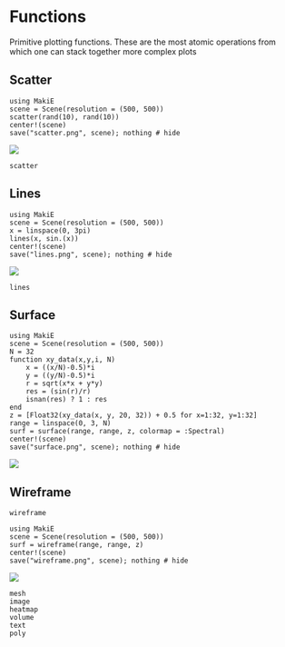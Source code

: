 # Functions

Primitive plotting functions.
These are the most atomic operations from which one can stack together more complex plots


## Scatter

```@example
using MakiE
scene = Scene(resolution = (500, 500))
scatter(rand(10), rand(10))
center!(scene)
save("scatter.png", scene); nothing # hide
```

![](scatter.png)

```@docs
scatter
```

## Lines

```@example
using MakiE
scene = Scene(resolution = (500, 500))
x = linspace(0, 3pi)
lines(x, sin.(x))
center!(scene)
save("lines.png", scene); nothing # hide
```

![](lines.png)

```@docs
lines
```

## Surface

```@example surf
using MakiE
scene = Scene(resolution = (500, 500))
N = 32
function xy_data(x,y,i, N)
    x = ((x/N)-0.5)*i
    y = ((y/N)-0.5)*i
    r = sqrt(x*x + y*y)
    res = (sin(r)/r)
    isnan(res) ? 1 : res
end
z = [Float32(xy_data(x, y, 20, 32)) + 0.5 for x=1:32, y=1:32]
range = linspace(0, 3, N)
surf = surface(range, range, z, colormap = :Spectral)
center!(scene)
save("surface.png", scene); nothing # hide
```

![](surface.png)


## Wireframe

```@docs
wireframe
```

```@example surf
using MakiE
scene = Scene(resolution = (500, 500))
surf = wireframe(range, range, z)
center!(scene)
save("wireframe.png", scene); nothing # hide
```
![](wireframe.png)


```
mesh
image
heatmap
volume
text
poly
